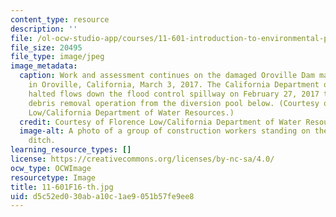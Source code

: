 ```yaml
---
content_type: resource
description: ''
file: /ol-ocw-studio-app/courses/11-601-introduction-to-environmental-policy-and-planning-fall-2016/d5c52ed030aba10c1ae9051b57fe9ee8_11-601F16-th.jpg
file_size: 20495
file_type: image/jpeg
image_metadata:
  caption: Work and assessment continues on the damaged Oroville Dam main spillway
    in Oroville, California, March 3, 2017. The California Department of Water Resources
    halted flows down the flood control spillway on February 27, 2017 to begin the
    debris removal operation from the diversion pool below. (Courtesy of Florence
    Low/California Department of Water Resources.)
  credit: Courtesy of Florence Low/California Department of Water Resources.
  image-alt: A photo of a group of construction workers standing on the edge of a
    ditch.
learning_resource_types: []
license: https://creativecommons.org/licenses/by-nc-sa/4.0/
ocw_type: OCWImage
resourcetype: Image
title: 11-601F16-th.jpg
uid: d5c52ed0-30ab-a10c-1ae9-051b57fe9ee8
---
```

